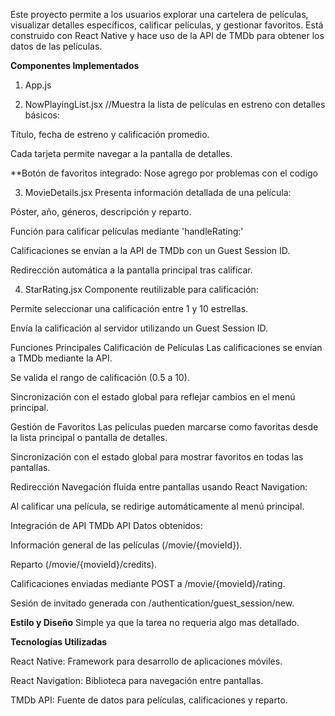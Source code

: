 Este proyecto permite a los usuarios explorar una cartelera de películas, visualizar detalles específicos, calificar películas, y gestionar favoritos. Está construido con React Native y hace uso de la API de TMDb para obtener los datos de las películas.

**Componentes Implementados**
1. App.js

2. NowPlayingList.jsx
//Muestra la lista de películas en estreno con detalles básicos:

Título, fecha de estreno y calificación promedio.

Cada tarjeta permite navegar a la pantalla de detalles.

**Botón de favoritos integrado:
Nose agrego por problemas con el codigo 

3. MovieDetails.jsx
Presenta información detallada de una película:

Póster, año, géneros, descripción y reparto.

Función para calificar películas mediante 'handleRating:'

Calificaciones se envían a la API de TMDb con un Guest Session ID.

Redirección automática a la pantalla principal tras calificar.

4. StarRating.jsx
Componente reutilizable para calificación:

Permite seleccionar una calificación entre 1 y 10 estrellas.

Envía la calificación al servidor utilizando un Guest Session ID.

Funciones Principales
Calificación de Películas
Las calificaciones se envían a TMDb mediante la API.

Se valida el rango de calificación (0.5 a 10).

Sincronización con el estado global para reflejar cambios en el menú principal.

Gestión de Favoritos
Las películas pueden marcarse como favoritas desde la lista principal o pantalla de detalles.

Sincronización con el estado global para mostrar favoritos en todas las pantallas.

Redirección
Navegación fluida entre pantallas usando React Navigation:

Al calificar una película, se redirige automáticamente al menú principal.

Integración de API
TMDb API
Datos obtenidos:

Información general de las películas (/movie/{movieId}).

Reparto (/movie/{movieId}/credits).

Calificaciones enviadas mediante POST a /movie/{movieId}/rating.

Sesión de invitado generada con /authentication/guest_session/new.

**Estilo y Diseño**
Simple ya que la tarea no requeria algo mas detallado.

**Tecnologías Utilizadas**

React Native: Framework para desarrollo de aplicaciones móviles.

React Navigation: Biblioteca para navegación entre pantallas.

TMDb API: Fuente de datos para películas, calificaciones y reparto.


